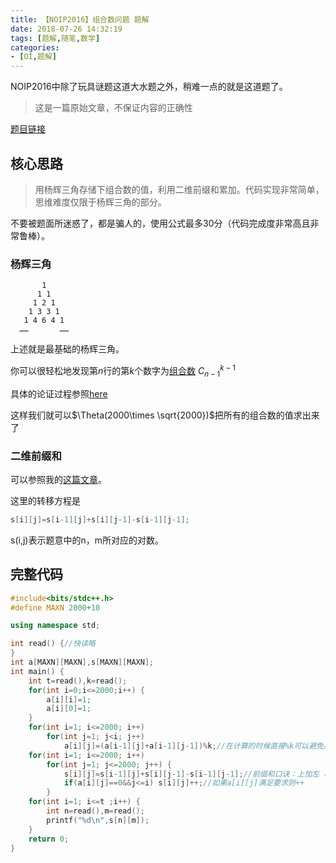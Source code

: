 ```yaml
---
title: 【NOIP2016】组合数问题 题解
date: 2018-07-26 14:32:19
tags: [题解,随笔,数学]
categories:
- [OI,题解]   
---
```




NOIP2016中除了玩具谜题这道大水题之外，稍难一点的就是这道题了。

> 这是一篇原始文章，不保证内容的正确性

<!--more-->

[题目链接](https://www.luogu.org/problemnew/show/P2822)

## 核心思路

> 用杨辉三角存储下组合数的值，利用二维前缀和累加。代码实现非常简单，思维难度仅限于杨辉三角的部分。

不要被题面所迷惑了，都是骗人的，使用公式最多30分（代码完成度非常高且非常鲁棒）。

### 杨辉三角

```
       1
      1 1
     1 2 1
    1 3 3 1
   1 4 6 4 1
  ……       ……
```

上述就是最基础的杨辉三角。

你可以很轻松地发现第$n$行的第$k$个数字为[组合数](https://zh.wikipedia.org/wiki/%E7%BB%84%E5%90%88%E6%95%B0) $C^{k-1}_{n-1}$

具体的论证过程参照[here](https://zh.wikipedia.org/wiki/%E6%9D%A8%E8%BE%89%E4%B8%89%E8%A7%92%E5%BD%A2)

这样我们就可以$\Theta(2000\times \sqrt{2000})$把所有的组合数的值求出来了



### 二维前缀和

可以参照我的[这篇文章](https://www.micdz.cn/article/basic-ds/)。

这里的转移方程是

```cpp
s[i][j]=s[i-1][j]+s[i][j-1]-s[i-1][j-1];
```

s(i,j)表示题意中的n，m所对应的对数。



## 完整代码

```cpp
#include<bits/stdc++.h>
#define MAXN 2000+10

using namespace std;

int read() {//快读略
}
int a[MAXN][MAXN],s[MAXN][MAXN];
int main() {
    int t=read(),k=read();
    for(int i=0;i<=2000;i++) {
        a[i][i]=1;
        a[i][0]=1;
    }
    for(int i=1; i<=2000; i++)
        for(int j=1; j<i; j++)
            a[i][j]=(a[i-1][j]+a[i-1][j-1])%k;//在计算的时候直接%k可以避免后面无效的重复计算
    for(int i=1; i<=2000; i++)
        for(int j=1; j<=2000; j++) {
            s[i][j]=s[i-1][j]+s[i][j-1]-s[i-1][j-1];//前缀和口诀：上加左 减左上 加自己
            if(a[i][j]==0&&j<=i) s[i][j]++;//如果a[i][j]满足要求则++
        }
    for(int i=1; i<=t ;i++) {
        int n=read(),m=read();
        printf("%d\n",s[n][m]);
    }
    return 0;
}
```

